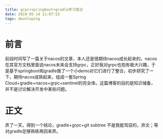 ```yaml
---
title: grpc+springboot+gradle学习笔记
date: 2019-05-14 11:07:53
tags: developing
---
```


#  前言

前段时间写了一篇关于nacos的文章，本人还是很期待nacos成长起来的。nacos在其官方文档里面说nacos未来会支持grpc，正好我对grpc也抱有极大兴趣，于是基于springboot和gradle做了一个小demo对它们进行了整合，初步研究了一下，期待nacos成熟起来，组成一套Spring Cloud+gradle+nacos+grpc+sentinel的完全体。这篇博客的目的是知识储备，并不是讨论解决开发中某些问题。

# 正文

弄了一天，得到一个结论，gradle+grpc+git subtree 不是我能驾驭的，弃文；等对gradle足够熟练再回来弄。


